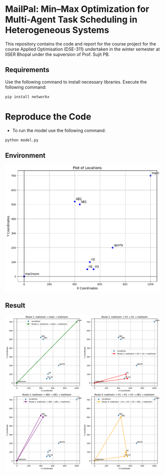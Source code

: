 # MailPal: Min–Max Optimization for Multi-Agent Task Scheduling in Heterogeneous Systems

This repository contains the code and report for the course project for the course Applied Optimisation (DSE-311) undertaken in the winter semester at IISER Bhopal under the supversion of Prof. Sujit PB.

## Requirements
Use the following command to install necessary libraries. Execute the following command:

```bash
pip install networkx
```

# Reproduce the Code

- To run the model use the following command:

```bash
python model.py
```

## Environment
![](images/environment.png)

## Result
![](images/result.png)
